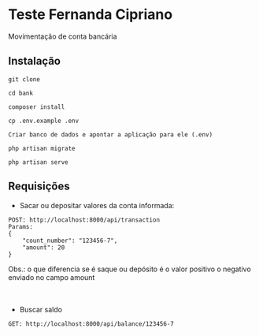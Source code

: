 # Teste Fernanda Cipriano

Movimentação de conta bancária 

## Instalação

```
git clone 

cd bank

composer install

cp .env.example .env

Criar banco de dados e apontar a aplicação para ele (.env)

php artisan migrate

php artisan serve

```

## Requisições

* Sacar ou depositar valores da conta informada: <br> 
``` 
POST: http://localhost:8000/api/transaction
Params: 
{
    "count_number": "123456-7",
    "amount": 20
}
```
Obs.: o que diferencia se é saque ou depósito é o valor positivo o negativo enviado no campo amount
<br>
<br>
<br>




* Buscar saldo
``` 
GET: http://localhost:8000/api/balance/123456-7
```

